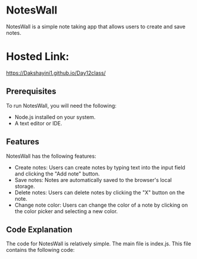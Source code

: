 # NotesWall
NotesWall is a simple note taking app that allows users to create and save notes. 
# Hosted Link:
https://Dakshayini1.github.io/Day12class/

## Prerequisites

To run NotesWall, you will need the following:

* Node.js installed on your system.
* A text editor or IDE.



## Features

NotesWall has the following features:

* Create notes: Users can create notes by typing text into the input field and clicking the "Add note" button.
* Save notes: Notes are automatically saved to the browser's local storage.
* Delete notes: Users can delete notes by clicking the "X" button on the note.
* Change note color: Users can change the color of a note by clicking on the color picker and selecting a new color.

## Code Explanation

The code for NotesWall is relatively simple. The main file is index.js. This file contains the following code:

